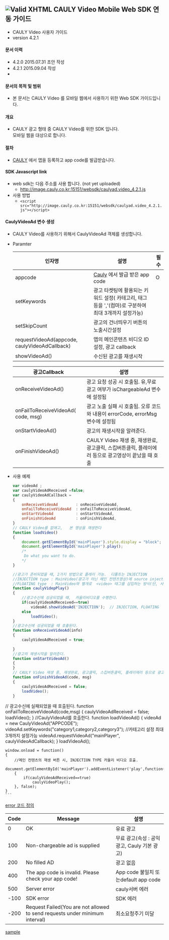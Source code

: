 ![Valid XHTML](http://cauly044.fsnsys.com:10010/images/logo_cauly_main.png) CAULY Video Mobile Web SDK 연동 가이드  
----

* CAULY Video 사용자 가이드
* version 4.2.1


#### 문서 이력
* 4.2.0 2015.07.31 초안 작성
* 4.2.1 2015.09.04 작성
* 
#### 문서의 목적 및 범위
* 본 문서는  CAULY Video 를 모바일 웹에서 사용하기 위한 Web SDK 가이드입니다. 

#### 개요
* CAULY 광고 형태 중  CAULY Video를 위한 SDK 입니다.<br/>모바일 웹을 대상으로 합니다.

#### 절차
* <a href="http://cauly.net" target="_blank">CAULY</a> 에서 앱을 등록하고 app code를 발급받습니다.


#### SDK Javascript link
+  web sdk는 다음 주소를 사용 합니다. (not yet uploaded)
	-   http://image.cauly.co.kr:15151/websdk/caulyad.video_4.2.1.js
+  사용 방법
	- ```<script src="http://image.cauly.co.kr:15151/websdk/caulyad.video_4.2.1.js"></script>```


#### CaulyVideoAd 변수 생성
*  CAULY Video를 사용하기 위해서 CaulyVideoAd 객체를 생성합니다.
* Paramter

	인자명|설명|필수
	--- | --- | ---
	appcode|<a href="http://cauly.net" target="_blank">Cauly</a> 에서 발급 받은 app code|O
  setKeywords	|광고 타켓팅에 활용되는 키워드 설정( 카테고리, 태그 등을 ','(컴마)로 구분하여 최대 3개까지 설정가능)|
  setSkipCount	|광고의 건너띄우기 버튼의 노출시간설정|
	requestVideoAd(appcode, caulyVideoAdCallback)|앱의 메인콘텐츠 비디오 ID 설정, 광고 callback|
  showVideoAd()|수신된 광고를 재생시작 |

  광고Callback| 설명
  ---|---
  onReceiveVideoAd()	|광고 요청 성공 시 호출됨. 유,무료 광고 여부가 isChargeableAd 변수에 설정됨
  onFailToReceiveVideoAd( code, msg)	|광고 노출 실패 시 호출됨. 오류 코드와 내용이 errorCode, errorMsg 변수에 설정됨
  onStartVideoAd()	|광고의 재생시작을 알려준다.
  onFinishVideoAd()	| CAULY Video 재생 중, 재생완료, 광고클릭, 스킵버튼클릭, 플레이에러 등으로 광고영상이 끝났을 때 호출

* 사용 예제
	```javascript
	var videoAd ;
	var caulyVideoAdReceived =false;
	var caulyVideoAdCallback =
	{
		onReceiveVideoAd		: onReceiveVideoAd,
		onFailToReceiveVideoAd  : onFailToReceiveVideoAd,
		onStartVideoAd   		: onStartVideoAd,
		onFinishVideoAd   		: onFinishVideoAd,
	}
	// CAULY Video를 없애고,   본 영상을 재생한다
	function loadVideo()
	{
		document.getElementById('mainPlayer').style.display = "block";
		document.getElementById('mainPlayer').play();
		/*
		 Do what you want to do.
		*/
	}
	
	//광고가 준비되었을 때, 2가지 방법으로 플레이 가능.  디폴트는 INJECTION
	//INJECTION type : MainVideo(광고가 아닌 메인 컨텐츠영상)에 source injection 방식
	//FLOATING type  : MainVideo와 별개로  <video> 태그를 삽입하는 방식(단, 사용자 클릭이벤트 시, 재생가능) 
	function caulyVidepPlay()
	{
		//광고수신에 성공되었을 때,  카울리비디오를 수행한다.
		if(caulyVideoAdReceived==true)
			videoAd.showVideoAd('INJECTION');  // INJECTION, FLOATING  디폴트는 INJECTION
		else
			loadVideo();
	}
	//광고수신에 성공되었을 때 호출된다.
	function onReceiveVideoAd(info)
	{
		caulyVideoAdReceived = true;	
		
	}
	//광고의 재생시작을 알려준다.
	function onStartVideoAd()
	{
	}
  // CAULY Video 재생 중, 재생완료, 광고클릭, 스킵버튼클릭, 플레이에러 등으로 광고영상이 끝났을 때 호출
	function onFinishVideoAd(code, msg)
	{
		caulyVideoAdReceived = false;
		loadVideo();
	}
//	광고수신에 실패되었을 때 호출된다.
	function onFailToReceiveVideoAd(code,msg)
	{
		caulyVideoAdReceived = false;
		loadVideo();
	}
	//CaulyVideoAd를 호출한다. 
	function loadVideoAd()
	{
		videoAd = new CaulyVideoAd("APPCODE");
		videoAd.setKeywords("category1,category2,category3"); //카테고리 설정 최대 3개까지 설정가능 
		videoAd.requestVideoAd("mainPlayer", caulyVideoAdCallback);
	}
	loadVideoAd();
	
	window.onload = function()
	{
		//메인 컨텐츠의 재생 버튼 시, INJECTION TYPE 카울리 비디오 호출. 
		document.getElementById('mainPlayer').addEventListener('play',function()
		{
			if(caulyVideoAdReceived==true)
				caulyVideoPlay();  
		}, false);
	}
	```

[error 코드 정의](onFailToReceiveVideoAd)
		
Code|Message|설명
---|---|---
0|OK|유료 광고
100|	Non-chargeable ad is supplied|무료 광고(속성 : 공익 광고, Cauly 기본 광고)
200|	No filled AD	|광고 없음
400|	The app code is invalid. Please check your app code!	|App code 불일치 또는default app code
500|	Server error	|cauly서버 에러
-100|	SDK error	|SDK 에러
-200|	Request Failed(You are not allowed to send requests under minimum interval)	|최소요청주기 미달


[sample](http://image.cauly.co.kr:15151/richad/test/CaulyVideo/videoad.html)
 

